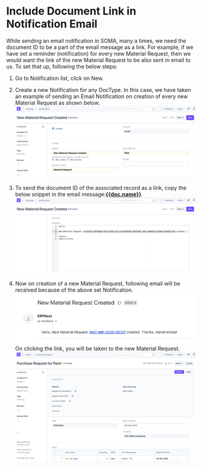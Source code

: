 
# Include Document Link in Notification Email


While sending an email notification in SOMA, many a times, we need the document ID to be a part of the email message as a link. For example, if we have set a reminder (notification) for every new Material Request, then we would want the link of the new Material Request to be also sent in email to us. To set that up, following the below steps:  
1) Go to Notification list, click on New.  
2) Create a new Notification for any DocType. In this case, we have taken an example of sending an Email Notification on creation of every new Material Request as shown below.  
![](/files/6WPgqY6.png)  
  
3) To send the document ID of the associated record as a link, copy the below snippet in the email message:**<a href="{{frappe.utils.get\_url\_to\_form(doc.doctype, doc.name)}}">{{doc.name}}</a>**  
![](/files/vHK6tDW.png)  
4) Now on creation of a new Material Request, following email will be received because of the above set Notification.  
![](/files/3WOeTEv.png)  
On clicking the link, you will be taken to the new Material Request.  
![](/files/4hB36zh.png)   

